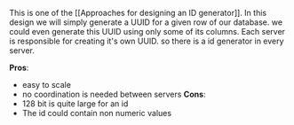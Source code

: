 This is one of the [[Approaches for designing an ID generator]]. In this design we will simply generate a UUID for a given row of our database. we could even generate this UUID using only some of its columns. Each server is responsible for creating it's own UUID. so there is a id generator in every server.

**Pros**:
- easy to scale
- no coordination is needed between servers
**Cons**:
- 128 bit is quite large for an id
- The id could contain non numeric values